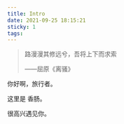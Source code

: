 ```yaml
---
title: Intro
date: 2021-09-25 18:15:21
sticky: 1
tags:
---
```


> 路漫漫其修远兮，吾将上下而求索
>
> ——屈原《离骚》

你好啊，旅行者。

这里是 香肠。

很高兴遇见你。

